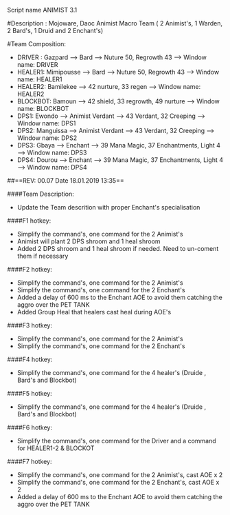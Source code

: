 Script name ANIMIST 3.1

#Description : Mojoware, Daoc Animist Macro Team ( 2 Animist's, 1 Warden, 2 Bard's, 1 Druid and 2 Enchant's)

#Team Composition: 

- DRIVER : Gazpard --> Bard -->  Nuture 50, Regrowth 43  --> Window name: DRIVER
- HEALER1: Mimipousse --> Bard -->  Nuture 50, Regrowth 43  --> Window name:  HEALER1
- HEALER2: Bamilekee --> 42 nurture, 33 regen  --> Window name: HEALER2 
- BLOCKBOT: Bamoun --> 42 shield, 33 regrowth, 49 nurture  --> Window name: BLOCKBOT
- DPS1:  Ewondo --> Animist Verdant --> 43 Verdant, 32 Creeping  --> Window name: DPS1
- DPS2:  Manguissa --> Animist Verdant --> 43 Verdant, 32 Creeping  --> Window name: DPS2
- DPS3:  Gbaya --> Enchant --> 39 Mana Magic, 37 Enchantments, Light 4  --> Window name: DPS3
- DPS4: Dourou --> Enchant  --> 39 Mana Magic, 37 Enchantments, Light 4  --> Window name: DPS4

##==REV: 00.07 Date 18.01.2019 13:35==

####Team Description:
- Update the Team descrition with proper Enchant's specialisation

####F1 hotkey:
- Simplify the command's, one command for the 2 Animist's 
- Animist will plant 2 DPS shroom and 1 heal shroom
- Added 2 DPS shroom and 1 heal shroom if needed. Need to un-coment them if necessary

####F2 hotkey:
- Simplify the command's, one command for the 2 Animist's 
- Simplify the command's, one command for the 2 Enchant's 
- Added a delay of 600 ms to the Enchant AOE to avoid them catching the aggro over the PET TANK
- Added Group Heal that healers cast heal during AOE's

####F3 hotkey:
- Simplify the command's, one command for the 2 Animist's 
- Simplify the command's, one command for the 2 Enchant's 

####F4 hotkey:
- Simplify the command's, one command for the 4 healer's (Druide , Bard's and Blockbot) 

####F5 hotkey:
- Simplify the command's, one command for the 4 healer's (Druide , Bard's and Blockbot) 

####F6 hotkey:
- Simplify the command's, one command for the Driver and a command for HEALER1-2 & BLOCKOT 

####F7 hotkey:
- Simplify the command's, one command for the 2 Animist's, cast AOE x 2 
- Simplify the command's, one command for the 2 Enchant's, cast AOE x 2 
- Added a delay of 600 ms to the Enchant AOE to avoid them catching the aggro over the PET TANK
